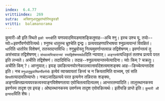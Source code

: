 ```yaml
---
index:  6.4.77
vrittiindex:  269
sutra:  अचिश्नुधातुभ्रुवांय्वोरियङुवङौ
vritti:  balamanorama 
---
```


कुमारी-औ इति स्थिते `इको यणची`ति यणपवादमियङमाशङ्कितुमाह--अचि श्नु। इस्च उश्च यू, तयोः--य्वोः=इवर्णोवर्णयोरित्यर्थः। श्नुश्च धातुस्च भ्रूश्चेति द्वन्द्वः। प्रत्ययग्रहणपरिभाषया श्नुप्रत्ययान्तं विवक्षितं। `य्वो`रिति धातोरेव विशेषणं, ततस्तदन्तविधिः। श्नुभ्रुवोस्तु नित्यमुवर्णान्तत्वान्न तद्विशेषणम्। इवर्णान्तत्वं तु असंभवान्न तद्विशेषणम्। `संभवव्यभिचाराभ्यां स्याद्विशेषणमर्थव`दिति न्यायात्। `अङ्गस्ये`त्यधिकृतं ततश्च प्रत्यये परत इति लभ्यते। अचीति तद्विशेषणं। तदादिविधिः। तदाह--श्नुप्रत्ययान्तस्येत्यादिना। य्वोः किम् ? चक्रतुः। अचीति किम् ?। आप्नुयात्। इयङ् उवङित्यनयोरनेकाल्त्वात्सर्वादेशत्वमाशङ्क्य आह--ङिच्चेत्यन्तादेश इति। नच `श्नुधातुभ्रुवामिवर्णोवर्णयोः` इत्येवं व्याख्यायतां ङित्त्वं च न क्रियतामिति वाच्यम्, एवं सति `क्षिपती`त्यादावतिव्याप्तेः। नचाऽजादिप्रत्यये परत इत्यनेन तन्निरासः शङ्क्यः, अङ्गाक्षिप्तप्रत्ययपरकत्वस्याङ्गविशेषणताया एवोचितत्वादित्यलम्। आन्तरतम्यादिति। तालुस्थानकस्य इवर्णस्य तादृश एव इयङ्। ओष्ठस्थानकस्य उवर्णस्य तादृश एवोवङित्यर्थः। इतीयङि प्राप्ते इति। `कुमारी औ इत्यादा`विति शेषः। 

